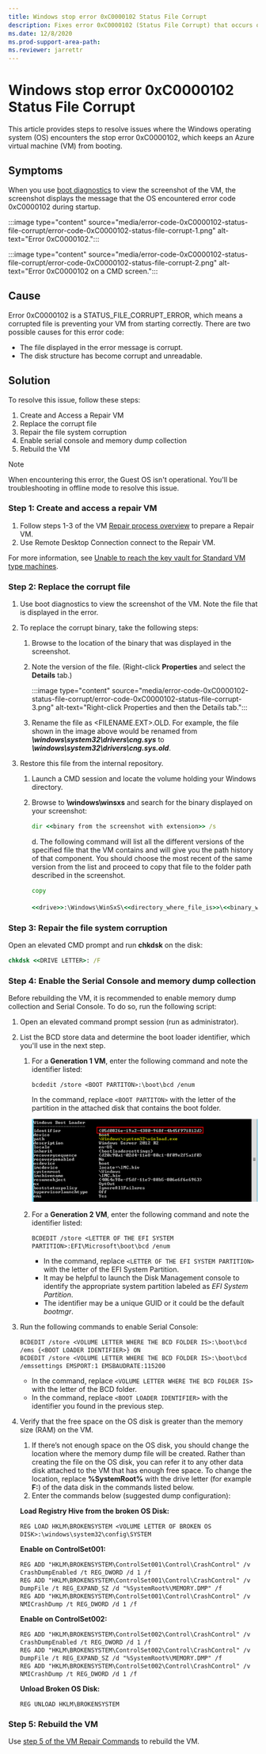 ```yaml
---
title: Windows stop error 0xC0000102 Status File Corrupt
description: Fixes error 0xC0000102 (Status File Corrupt) that occurs on an Azure virtual machine (VM).
ms.date: 12/8/2020
ms.prod-support-area-path: 
ms.reviewer: jarrettr
---
```


# Windows stop error 0xC0000102 Status File Corrupt

This article provides steps to resolve issues where the Windows operating system (OS) encounters the stop error 0xC0000102, which keeps an Azure virtual machine (VM) from booting.

## Symptoms

When you use [boot diagnostics](https://docs.microsoft.com/azure/virtual-machines/troubleshooting/boot-diagnostics) to view the screenshot of the VM, the screenshot displays the message that the OS encountered error code 0xC0000102 during startup.

:::image type="content" source="media/error-code-0xC0000102-status-file-corrupt/error-code-0xC0000102-status-file-corrupt-1.png" alt-text="Error 0xC0000102.":::

:::image type="content" source="media/error-code-0xC0000102-status-file-corrupt/error-code-0xC0000102-status-file-corrupt-2.png" alt-text="Error 0xC0000102 on a CMD screen.":::

## Cause 

Error 0xC0000102 is a STATUS_FILE_CORRUPT_ERROR, which means a corrupted file is preventing your VM from starting correctly. There are two possible causes for this error code:

- The file displayed in the error message is corrupt.
- The disk structure has become corrupt and unreadable.


## Solution

To resolve this issue, follow these steps:

1.	Create and Access a Repair VM
2.	Replace the corrupt file
3.	Repair the file system corruption
4.	Enable serial console and memory dump collection
5.	Rebuild the VM

> [!NOTE]
> When encountering this error, the Guest OS isn't operational. You'll be troubleshooting in offline mode to resolve this issue.

### Step 1: Create and access a repair VM
1.	Follow steps 1-3 of the VM [Repair process overview](https://docs.microsoft.com/azure/virtual-machines/troubleshooting/repair-windows-vm-using-azure-virtual-machine-repair-commands#repair-process-overview) to prepare a Repair VM.
2.	Use Remote Desktop Connection connect to the Repair VM.

For more information, see [Unable to reach the key vault for Standard VM type machines](https://supportability.visualstudio.com/AzureVMPOD/_wiki/wikis/AzureVMPOD/266229/Azure_Virtual-Machine_Features_Disk-Encryption_TSG_Unable-to-reach-the-key-vault-for-Standard-VM-type-machines).

### Step 2: Replace the corrupt file

1.	 Use boot diagnostics to view the screenshot of the VM. Note the file that is displayed in the error.
2.	To replace the corrupt binary, take the following steps:

      1. Browse to the location of the binary that was displayed in the screenshot.
      1. Note the version of the file. (Right-click **Properties** and select the **Details** tab.)
    
         :::image type="content" source="media/error-code-0xC0000102-status-file-corrupt/error-code-0xC0000102-status-file-corrupt-3.png" alt-text="Right-click Properties and then the Details tab.":::
 
      1.	Rename the file as <FILENAME.EXT>.OLD. For example, the file shown in the image above would be renamed from ***\windows\system32\drivers\cng.sys*** to ***\windows\system32\drivers\cng.sys.old***.
3.	Restore this file from the internal repository.

       1. Launch a CMD session and locate the volume holding your Windows directory. 
       1. Browse to **\windows\winsxs** and search for the binary displayed on your screenshot:
           
           ```cmd
           dir <<binary from the screenshot with extension>> /s
           ````
            d. The following command will list all the different versions of the specified file that the VM contains and will give you the path history of that component. You should choose the most recent of the same version from the list and proceed to copy that file to the folder path described in the screenshot.

            ```cmd
            copy
            
            <<drive>>:\Windows\WinSxS\<<directory_where_file_is>>\<<binary_with_extension>> <<drive>>:\Windows\System32\Drivers\ 
            ```

### Step 3: Repair the file system corruption

Open an elevated CMD prompt and run **chkdsk** on the disk:

```cmd
chkdsk <<DRIVE LETTER>: /F
```

### Step 4: Enable the Serial Console and memory dump collection

Before rebuilding the VM, it is recommended to enable memory dump collection and Serial Console. To do so, run the following script: 

1. Open an elevated command prompt session (run as administrator). 
2. List the BCD store data and determine the boot loader identifier, which you'll use in the next step. 
    1. For a **Generation 1 VM**, enter the following command and note the identifier listed: 
 
        ```
        bcdedit /store <BOOT PARTITON>:\boot\bcd /enum
        ```
        In the command, replace `<BOOT PARTITON>` with the letter of the partition in the attached disk that contains the boot folder. 

        ![The screenshot shows the output of listing the BCD store in a Generation 1 VM, which lists under Windows Boot Loader the identifier number.](media/error-code-0xC0000102-status-file-corrupt/windows-stop-error-hardware-malfunction-3.png)
    2. For a **Generation 2 VM**, enter the following command and note the identifier listed:
    
        ```
        BCDEDIT /store <LETTER OF THE EFI SYSTEM PARTITION>:EFI\Microsoft\boot\bcd /enum 
        ```
        * In the command, replace `<LETTER OF THE EFI SYSTEM PARTITION>` with the letter of the EFI System Partition.
        * It may be helpful to launch the Disk Management console to identify the appropriate system partition labeled as *EFI System Partition*.
        * The identifier may be a unique GUID or it could be the default *bootmgr*.
3. Run the following commands to enable Serial Console:

    ```
    BCDEDIT /store <VOLUME LETTER WHERE THE BCD FOLDER IS>:\boot\bcd /ems {<BOOT LOADER IDENTIFIER>} ON  
    BCDEDIT /store <VOLUME LETTER WHERE THE BCD FOLDER IS>:\boot\bcd /emssettings EMSPORT:1 EMSBAUDRATE:115200 

    ```
    * In the command, replace `<VOLUME LETTER WHERE THE BCD FOLDER IS>` with the letter of the BCD folder.
    * In the command, replace `<BOOT LOADER IDENTIFIER>` with the identifier you found in the previous step.
4. Verify that the free space on the OS disk is greater than the memory size (RAM) on the VM. 
    1. If there’s not enough space on the OS disk, you should change the location where the memory dump file will be created. Rather than creating the file on the OS disk, you can refer it to any other data disk attached to the VM that has enough free space. To change the location, replace **%SystemRoot%** with the drive letter (for example **F:**) of the data disk in the commands listed below. 
    2. Enter the commands below (suggested dump configuration):

    **Load Registry Hive from the broken OS Disk:**

    ```
    REG LOAD HKLM\BROKENSYSTEM <VOLUME LETTER OF BROKEN OS DISK>:\windows\system32\config\SYSTEM
    ```

    **Enable on ControlSet001:**

    ```
    REG ADD "HKLM\BROKENSYSTEM\ControlSet001\Control\CrashControl" /v CrashDumpEnabled /t REG_DWORD /d 1 /f 
    REG ADD "HKLM\BROKENSYSTEM\ControlSet001\Control\CrashControl" /v DumpFile /t REG_EXPAND_SZ /d "%SystemRoot%\MEMORY.DMP" /f 
    REG ADD "HKLM\BROKENSYSTEM\ControlSet001\Control\CrashControl" /v NMICrashDump /t REG_DWORD /d 1 /f 
    ```

    **Enable on ControlSet002:**

    ```
    REG ADD "HKLM\BROKENSYSTEM\ControlSet002\Control\CrashControl" /v CrashDumpEnabled /t REG_DWORD /d 1 /f 
    REG ADD "HKLM\BROKENSYSTEM\ControlSet002\Control\CrashControl" /v DumpFile /t REG_EXPAND_SZ /d "%SystemRoot%\MEMORY.DMP" /f 
    REG ADD "HKLM\BROKENSYSTEM\ControlSet002\Control\CrashControl" /v NMICrashDump /t REG_DWORD /d 1 /f 
    ```

    **Unload Broken OS Disk:**

    ```
    REG UNLOAD HKLM\BROKENSYSTEM
    ```


### Step 5: Rebuild the VM

Use [step 5 of the VM Repair Commands](https://docs.microsoft.com/azure/virtual-machines/troubleshooting/repair-windows-vm-using-azure-virtual-machine-repair-commands) to rebuild the VM.
